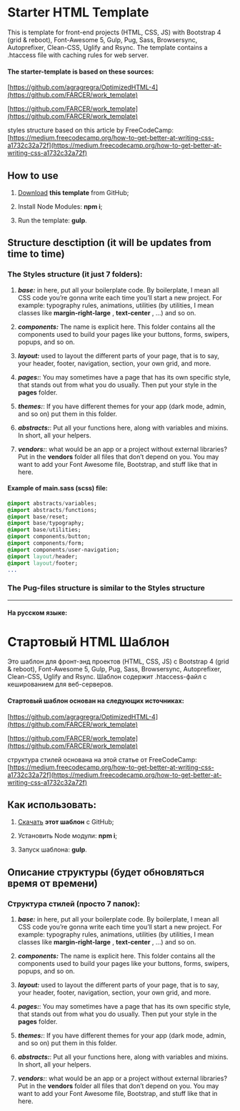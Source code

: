 # Starter HTML Template

This is template for front-end projects (HTML, CSS, JS) with Bootstrap 4 (grid & reboot), Font-Awesome 5, Gulp, Pug, Sass, Browsersync, Autoprefixer, Clean-CSS, Uglify and Rsync. The template contains a .htaccess file with caching rules for web server.

#### The starter-template is based on these sources:

[https://github.com/agragregra/OptimizedHTML-4](https://github.com/FARCER/work_template)

[https://github.com/FARCER/work_template](https://github.com/FARCER/work_template)

styles structure based on this article by FreeCodeCamp: [https://medium.freecodecamp.org/how-to-get-better-at-writing-css-a1732c32a72f](https://medium.freecodecamp.org/how-to-get-better-at-writing-css-a1732c32a72f)

## How to use

1. [Download](https://github.com/haseri/starter-html-template/archive/master.zip) **this template** from GitHub;

2. Install Node Modules: **npm i**;

3. Run the template: **gulp**.

## Structure desctiption (it will be updates from time to time)

### The Styles structure (it just 7 folders):

1. **_base:_** in here, put all your boilerplate code. By boilerplate, I mean all CSS code you’re gonna write each time you’ll start a new project. For example: typography rules, animations, utilities (by utilities, I mean classes like **margin-right-large** , **text-center** , …) and so on.

2. **_components:_** The name is explicit here. This folder contains all the components used to build your pages like your buttons, forms, swipers, popups, and so on.

3. **_layout:_** used to layout the different parts of your page, that is to say, your header, footer, navigation, section, your own grid, and more.

4. **_pages:_**: You may sometimes have a page that has its own specific style, that stands out from what you do usually. Then put your style in the **pages** folder.

5. **_themes:_**: If you have different themes for your app (dark mode, admin, and so on) put them in this folder.

6. **_abstracts:_**: Put all your functions here, along with variables and mixins. In short, all your helpers.

7. **_vendors:_**: what would be an app or a project without external libraries? Put in the **vendors** folder all files that don’t depend on you. You may want to add your Font Awesome file, Bootstrap, and stuff like that in here.

#### Example of main.sass (scss) file:

```sass
@import abstracts/variables;
@import abstracts/functions;
@import base/reset;
@import base/typography;
@import base/utilities;
@import components/button;
@import components/form;
@import components/user-navigation;
@import layout/header;
@import layout/footer;
...
```

### The Pug-files structure is similar to the Styles structure

---

#### На русском языке:

# Стартовый HTML Шаблон

Это шаблон для фронт-энд проектов (HTML, CSS, JS) с Bootstrap 4 (grid & reboot), Font-Awesome 5, Gulp, Pug, Sass, Browsersync, Autoprefixer, Clean-CSS, Uglify and Rsync. Шаблон содержит .htaccess-файл с кешированием для веб-серверов.

#### Стартовый шаблон основан на следующих источниках:

[https://github.com/agragregra/OptimizedHTML-4](https://github.com/FARCER/work_template)

[https://github.com/FARCER/work_template](https://github.com/FARCER/work_template)

структура стилей основана на этой статье от FreeCodeCamp: [https://medium.freecodecamp.org/how-to-get-better-at-writing-css-a1732c32a72f](https://medium.freecodecamp.org/how-to-get-better-at-writing-css-a1732c32a72f)

## Как использовать:

1. [Скачать](https://github.com/haseri/starter-html-template/archive/master.zip) **этот шаблон** с GitHub;

2. Установить Node модули: **npm i**;

3. Запуск шаблона: **gulp**.

## Описание структуры (будет обновляться время от времени)

### Структура стилей (просто 7 папок):

1. **_base:_** in here, put all your boilerplate code. By boilerplate, I mean all CSS code you’re gonna write each time you’ll start a new project. For example: typography rules, animations, utilities (by utilities, I mean classes like **margin-right-large** , **text-center** , …) and so on.

2. **_components:_** The name is explicit here. This folder contains all the components used to build your pages like your buttons, forms, swipers, popups, and so on.

3. **_layout:_** used to layout the different parts of your page, that is to say, your header, footer, navigation, section, your own grid, and more.

4. **_pages:_**: You may sometimes have a page that has its own specific style, that stands out from what you do usually. Then put your style in the **pages** folder.

5. **_themes:_**: If you have different themes for your app (dark mode, admin, and so on) put them in this folder.

6. **_abstracts:_**: Put all your functions here, along with variables and mixins. In short, all your helpers.

7. **_vendors:_**: what would be an app or a project without external libraries? Put in the **vendors** folder all files that don’t depend on you. You may want to add your Font Awesome file, Bootstrap, and stuff like that in here.